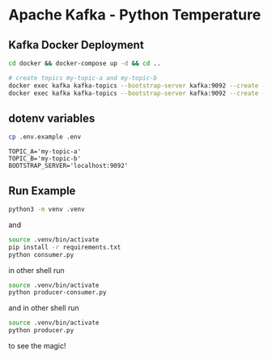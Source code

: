 # Apache Kafka - Python Temperature

## Kafka Docker Deployment
```bash
cd docker && docker-compose up -d && cd ..

# create topics my-topic-a and my-topic-b
docker exec kafka kafka-topics --bootstrap-server kafka:9092 --create --topic my-topic-a
docker exec kafka kafka-topics --bootstrap-server kafka:9092 --create --topic my-topic-b
```

## dotenv variables
```bash
cp .env.example .env
```
```nano
TOPIC_A='my-topic-a'
TOPIC_B='my-topic-b'
BOOTSTRAP_SERVER='localhost:9092'
```

## Run Example
```bash
python3 -m venv .venv
```
and
```bash
source .venv/bin/activate
pip install -r requirements.txt
python consumer.py
```
in other shell run
```bash
source .venv/bin/activate
python producer-consumer.py
```
and in other shell run
```bash
source .venv/bin/activate
python producer.py
```
to see the magic!